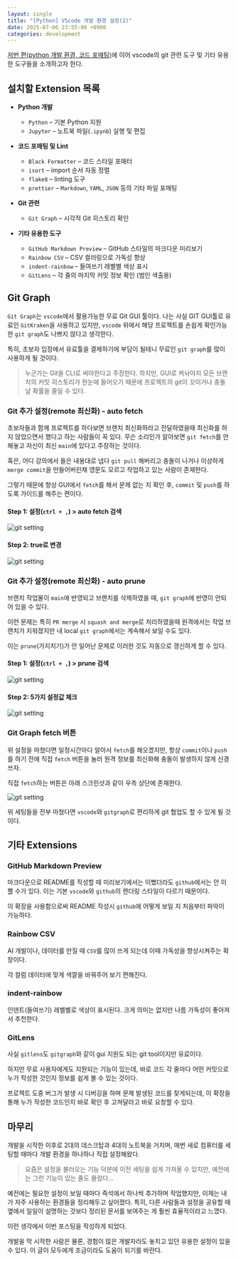 ```yaml
---
layout: single
title: "[Python] VScode 개발 환경 설정(2)"
date: 2025-07-06 23:55:00 +0900
categories: development
---
```


[저번 편(python 개발 환경, 코드 포매팅)](/development/python-dev-env-setting-1/)에 이어 vscode의 git 관련 도구 및 기타 유용한 도구들을 소개하고자 한다.

## 설치할 Extension 목록

- **Python 개발**

  - `Python` – 기본 Python 지원
  - `Jupyter` – 노트북 파일(`.ipynb`) 실행 및 편집

- **코드 포매팅 및 Lint**

  - `Black Formatter` – 코드 스타일 포매터
  - `isort` – import 순서 자동 정렬
  - `flake8` – linting 도구
  - `prettier` – `Markdown`, `YAML`, `JSON` 등의 기타 파일 포매팅

- **Git 관련**

  - `Git Graph` – 시각적 Git 히스토리 확인

- **기타 유용한 도구**
  - `GitHub Markdown Preview` – GitHub 스타일의 마크다운 미리보기
  - `Rainbow CSV` – CSV 컬러링으로 가독성 향상
  - `indent-rainbow` – 들여쓰기 레벨별 색상 표시
  - `GitLens` – 각 줄의 마지막 커밋 정보 확인 (범인 색출용)

## Git Graph

`Git Graph`는 `vscode`에서 활용가능한 무료 Git GUI 툴이다. 나는 사실 GIT GUI툴로 유료인 `GitKraken`을 사용하고 있지만, `vscode` 위에서 해당 프로젝트를 손쉽게 확인가능한 `git graph`도 나쁘지 않다고 생각한다.

특히, 초보자 입장에서 유료툴을 결제하기에 부담이 될테니 무료인 `git graph`를 많이 사용하게 될 것이다.

> 누군가는 Git을 CLI로 써야한다고 주장한다. 하지만, GUI로 켜놔야지 모든 브랜치의 커밋 히스토리가 한눈에 들어오기 때문에 프로젝트의 git이 꼬이거나 충돌 날 확률을 줄일 수 있다.

### Git 추가 설정(remote 최신화) - auto fetch

초보자들과 함께 프로젝트를 하다보면 브랜치 최신화하라고 전달하였을때 최신화를 하지 않았으면서 했다고 하는 사람들이 꼭 있다. 무슨 소리인가 알아보면 `git fetch`를 안해놓고 자신이 최신 `main`에 있다고 주장하는 것이다.

혹은, 어디 강의에서 들은 내용대로 냅다 `git pull` 해버리고 충돌이 나거나 이상하게 `merge commit`을 만들어버린채 영문도 모르고 작업하고 있는 사람이 존재한다.

그렇기 때문에 항상 GUI에서 `fetch`를 해서 문제 없는 지 확인 후, `commit` 및 `push`를 하도록 가이드를 해주는 편이다.

#### Step 1: 설정(`ctrl + ,`) > auto fetch 검색

![git setting](/assets/images/2025/07/06/git1.png)

#### Step 2: true로 변경

![git setting](/assets/images/2025/07/06/git2.png)

### Git 추가 설정(remote 최신화) - auto prune

브랜치 작업물이 `main`에 반영되고 브랜치를 삭제하였을 때, `git graph`에 반영이 안되어 있을 수 있다.

이런 문제는 특히 `PR merge` 시 `squash and merge`로 처리하였을때 원격에서는 작업 브랜치가 지워졌지만 내 local `git graph`에서는 계속해서 보일 수도 있다.

이는 `prune`(가지치기)가 안 일어난 문제로 이러한 것도 자동으로 갱신하게 할 수 있다.

#### Step 1: 설정(`ctrl + ,`) > prune 검색

![git setting](/assets/images/2025/07/06/git3.png)

#### Step 2: 5가지 설정값 체크

![git setting](/assets/images/2025/07/06/git4.png)

### Git Graph fetch 버튼

위 설정을 마쳤다면 일정시간마다 알아서 `fetch`를 해오겠지만, 항상 `commit`이나 `push`를 하기 전에 직접 `fetch` 버튼을 눌러 원격 정보를 최신화해 충돌이 발생하지 않게 신경쓰자.

직접 `fetch`하는 버튼은 아래 스크린샷과 같이 우측 상단에 존재한다.

![git setting](/assets/images/2025/07/06/git5.png)

위 세팅들을 전부 마쳤다면 `vscode`와 `gitgraph`로 편리하게 git 협업도 할 수 있게 될 것이다.

## 기타 Extensions

### GitHub Markdown Preview

마크다운으로 README를 작성할 때 미리보기에서는 이뻤더라도 `github`에서는 안 이쁠 수가 있다. 이는 기본 `vscode`와 `github`의 랜더링 스타일이 다르기 때문이다.

이 확장을 사용함으로써 README 작성시 `github`에 어떻게 보일 지 처음부터 파악이 가능하다.

### Rainbow CSV

AI 개발이나, 데이터를 만질 때 `CSV`를 많이 쓰게 되는데 이때 가독성을 향상시켜주는 확장이다.

각 컬럼 데이터에 맞게 색깔을 바꿔주어 보기 편해진다.

### indent-rainbow

인덴트(들여쓰기) 레벨별로 색상이 표시된다. 크게 의미는 없지만 나름 가독성이 좋아져서 추천한다.

### GitLens

사실 `gitlens`도 `gitgraph`와 같이 gui 지원도 되는 git tool이지만 유료이다.

하지만 무료 사용자에게도 지원되는 기능이 있는데, 바로 코드 각 줄마다 어떤 커밋으로 누가 작성한 것인지 정보를 쉽게 볼 수 있는 것이다.

프로젝트 도중 버그가 발생 시 디버깅을 하며 문제 발생된 코드를 찾게되는데, 이 확장을 통해 누가 작성한 코드인지 바로 확인 후 고쳐달라고 바로 요청할 수 있다.

## 마무리

개발을 시작한 이후로 2대의 데스크탑과 4대의 노트북을 거치며, 매번 새로 컴퓨터를 세팅할 때마다 개발 환경을 하나하나 직접 설정해왔다.

> 요즘은 설정을 불러오는 기능 덕분에 이전 세팅을 쉽게 가져올 수 있지만, 예전에는 그런 기능이 있는 줄도 몰랐다\...

예전에는 필요한 설정이 보일 때마다 즉석에서 하나씩 추가하며 작업했지만, 이제는 내가 자주 사용하는 환경들을 정리해두고 싶어졌다. 특히, 다른 사람들과 설정을 공유할 때 옆에서 일일이 설명하는 것보다 정리된 문서를 보여주는 게 훨씬 효율적이라고 느꼈다.

이런 생각에서 이번 포스팅을 작성하게 되었다.

개발을 막 시작한 사람은 물론, 경험이 많은 개발자라도 놓치고 있던 유용한 설정이 있을 수 있다. 이 글이 모두에게 조금이라도 도움이 되기를 바란다.
